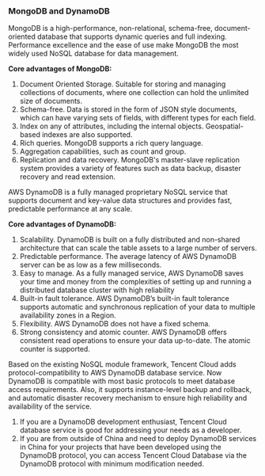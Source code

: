 ### MongoDB and DynamoDB
MongoDB is a high-performance, non-relational, schema-free, document-oriented database that supports dynamic queries and full indexing. Performance excellence and the ease of use make MongoDB the most widely used NoSQL database for data management.

**Core advantages of MongoDB:** 
1. Document Oriented Storage. Suitable for storing and managing collections of documents, where one collection can hold the unlimited size of documents. 
2. Schema-free. Data is stored in the form of JSON style documents, which can have varying sets of fields, with different types for each field.
3. Index on any of attributes, including the internal objects. Geospatial-based indexes are also supported.
4. Rich queries. MongoDB supports a rich query language.
5. Aggregation capabilities, such as count and group.
6. Replication and data recovery. MongoDB's master-slave replication system provides a variety of features such as data backup, disaster recovery and read extension.

AWS DynamoDB is a fully managed proprietary NoSQL service that supports document and key-value data structures and provides fast, predictable performance at any scale.

**Core advantages of DynamoDB:**
1. Scalability. DynamoDB is built on a fully distributed and non-shared architecture that can scale the table assets to a large number of servers.
2. Predictable performance. The average latency of AWS DynamoDB server can be as low as a few milliseconds.
3. Easy to manage. As a fully managed service, AWS DynamoDB saves your time and money from the complexities of setting up and running a  distributed database cluster with high reliability
4. Built-in fault tolerance. AWS DynamoDB’s built-in fault tolerance supports automatic and synchronous replication of your data to multiple availability zones in a Region.
5. Flexibility. AWS DynamoDB does not have a fixed schema.
6. Strong consistency and atomic counter. AWS DynamoDB offers consistent read operations to ensure your data up-to-date. The atomic counter is supported.

Based on the existing NoSQL module framework, Tencent Cloud adds protocol-compatibility to AWS DynamoDB database service. Now DynamoDB is compatible with most basic protocols to meet database access requirements. Also, it supports instance-level backup and rollback, and automatic disaster recovery mechanism to ensure high reliability and availability of the service.
1. If you are a DynamoDB development enthusiast, Tencent Cloud database service is good for addressing your needs as a developer.
2. If you are from outside of China and need to deploy DynamoDB services in China for your projects that have been developed using the DynamoDB protocol, you can access Tencent Cloud Database via the DynamoDB protocol with minimum modification needed.
